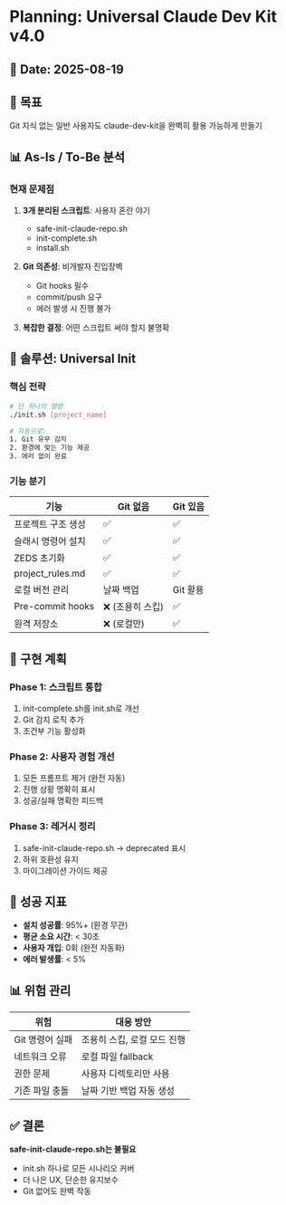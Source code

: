 <!--
@meta
id: document_20250905_1110_session-003-universal-kit-planning
type: document
scope: operational
status: archived
created: 2025-09-05
updated: 2025-09-05
tags: sessions, session-003-universal-kit-planning.md, session, 2025-08, development
related: 
-->

# Planning: Universal Claude Dev Kit v4.0

## 📅 Date: 2025-08-19

## 🎯 목표
Git 지식 없는 일반 사용자도 claude-dev-kit을 완벽히 활용 가능하게 만들기

## 📊 As-Is / To-Be 분석

### 현재 문제점
1. **3개 분리된 스크립트**: 사용자 혼란 야기
   - safe-init-claude-repo.sh
   - init-complete.sh  
   - install.sh

2. **Git 의존성**: 비개발자 진입장벽
   - Git hooks 필수
   - commit/push 요구
   - 에러 발생 시 진행 불가

3. **복잡한 결정**: 어떤 스크립트 써야 할지 불명확

## 🚀 솔루션: Universal Init

### 핵심 전략
```bash
# 단 하나의 명령
./init.sh [project_name]

# 자동으로:
1. Git 유무 감지
2. 환경에 맞는 기능 제공
3. 에러 없이 완료
```

### 기능 분기
| 기능 | Git 없음 | Git 있음 |
|------|---------|---------|
| 프로젝트 구조 생성 | ✅ | ✅ |
| 슬래시 명령어 설치 | ✅ | ✅ |
| ZEDS 초기화 | ✅ | ✅ |
| project_rules.md | ✅ | ✅ |
| 로컬 버전 관리 | 날짜 백업 | Git 활용 |
| Pre-commit hooks | ❌ (조용히 스킵) | ✅ |
| 원격 저장소 | ❌ (로컬만) | ✅ |

## 📝 구현 계획

### Phase 1: 스크립트 통합
1. init-complete.sh를 init.sh로 개선
2. Git 감지 로직 추가
3. 조건부 기능 활성화

### Phase 2: 사용자 경험 개선
1. 모든 프롬프트 제거 (완전 자동)
2. 진행 상황 명확히 표시
3. 성공/실패 명확한 피드백

### Phase 3: 레거시 정리
1. safe-init-claude-repo.sh → deprecated 표시
2. 하위 호환성 유지
3. 마이그레이션 가이드 제공

## 🎯 성공 지표
- **설치 성공률**: 95%+ (환경 무관)
- **평균 소요 시간**: < 30초
- **사용자 개입**: 0회 (완전 자동화)
- **에러 발생률**: < 5%

## 📊 위험 관리
| 위험 | 대응 방안 |
|-----|----------|
| Git 명령어 실패 | 조용히 스킵, 로컬 모드 진행 |
| 네트워크 오류 | 로컬 파일 fallback |
| 권한 문제 | 사용자 디렉토리만 사용 |
| 기존 파일 충돌 | 날짜 기반 백업 자동 생성 |

## ✅ 결론
**safe-init-claude-repo.sh는 불필요**
- init.sh 하나로 모든 시나리오 커버
- 더 나은 UX, 단순한 유지보수
- Git 없어도 완벽 작동